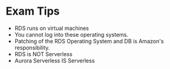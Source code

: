 # Exam Tips
* RDS runs on virtual machines
* You cannot log into these operating systems.
* Patching of the RDS Operating System and DB is Amazon's responsibility.
* RDS is NOT Serverless
* Aurora Serverless IS Serverless